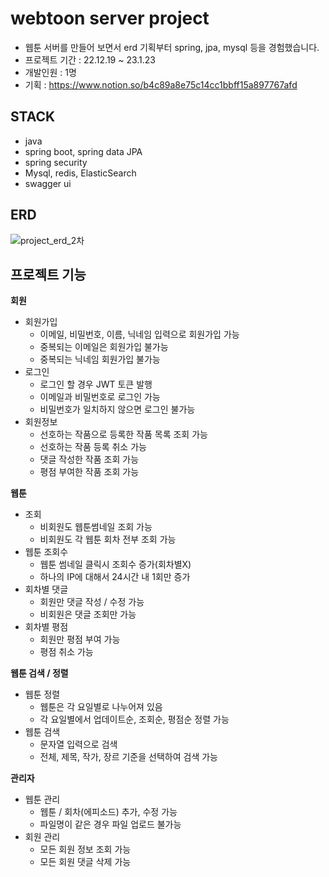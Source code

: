 # webtoon server project
- 웹툰 서버를 만들어 보면서 erd 기획부터 spring, jpa, mysql 등을 경험했습니다.
- 프로젝트 기간 : 22.12.19 ~ 23.1.23
- 개발인원 : 1명
- 기획 : https://www.notion.so/b4c89a8e75c14cc1bbff15a897767afd

## STACK

- java
- spring boot, spring data JPA
- spring security
- Mysql, redis, ElasticSearch
- swagger ui

## ERD
![project_erd_2차](https://user-images.githubusercontent.com/97837003/214112223-6ea44756-de68-4fd3-9c35-e88aa0b65b2f.png)

## 프로젝트 기능

**회원**

- 회원가입
    - 이메일, 비밀번호, 이름, 닉네임 입력으로 회원가입 가능
    - 중복되는 이메일은 회원가입 불가능
    - 중복되는 닉네임 회원가입 불가능
- 로그인
    - 로그인 할 경우 JWT 토큰 발행
    - 이메일과 비밀번호로 로그인 가능
    - 비밀번호가 일치하지 않으면 로그인 불가능
- 회원정보
    - 선호하는 작품으로 등록한 작품 목록 조회 가능
    - 선호하는 작품 등록 취소 가능
    - 댓글 작성한 작품 조회 가능
    - 평점 부여한 작품 조회 가능

**웹툰**

- 조회
    - 비회원도 웹툰썸네일 조회 가능
    - 비회원도 각 웹툰 회차 전부 조회 가능
- 웹툰 조회수
    - 웹툰 썸네일 클릭시 조회수 증가(회차별X)
    - 하나의 IP에 대해서 24시간 내 1회만 증가
- 회차별 댓글
    - 회원만 댓글 작성 / 수정 가능
    - 비회원은 댓글 조회만 가능
- 회차별 평점
    - 회원만 평점 부여 가능
    - 평점 취소 가능

**웹툰 검색 / 정렬**

- 웹툰 정렬
    - 웹툰은 각 요일별로 나누어져 있음
    - 각 요일별에서 업데이트순, 조회순, 평점순 정렬 가능
- 웹툰 검색
    - 문자열 입력으로 검색
    - 전체, 제목, 작가, 장르 기준을 선택하여 검색 가능

**관리자**

- 웹툰 관리
    - 웹툰 / 회차(에피소드) 추가, 수정 가능
    - 파일명이 같은 경우 파일 업로드 불가능
- 회원 관리
    - 모든 회원 정보 조회 가능
    - 모든 회원 댓글 삭제 가능
